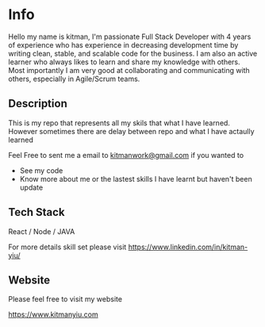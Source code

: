 # Info
Hello my name is kitman, I'm passionate Full Stack Developer with 4 years of experience who has experience in decreasing development time by writing clean, stable, and scalable code for the business. I am also an active learner who always likes to learn and share my knowledge with others. Most importantly I am very good at collaborating and communicating with others, especially in Agile/Scrum teams.

## Description 
This is my repo that represents all my skils that what I have learned. However sometimes there are delay between repo and what I have actaully learned

Feel Free to sent me a email to kitmanwork@gmail.com if you wanted to 
- See my code
- Know more about me or the lastest skills I have learnt but haven't been update 

## Tech Stack 
React / Node / JAVA

For more details skill set please visit https://www.linkedin.com/in/kitman-yiu/

## Website 
Please feel free to visit my website

https://www.kitmanyiu.com

